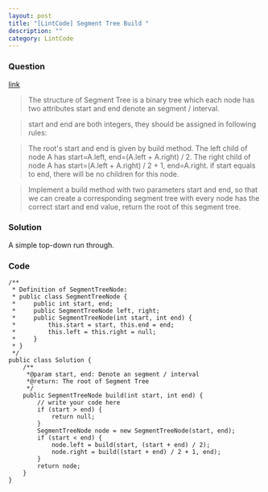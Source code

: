 ```yaml
---
layout: post
title: "[LintCode] Segment Tree Build "
description: ""
category: LintCode
---
```


### Question

[link](http://www.lintcode.com/en/problem/segment-tree-build/)

> The structure of Segment Tree is a binary tree which each node has two attributes start and end denote an segment / interval.

> start and end are both integers, they should be assigned in following rules:

> The root's start and end is given by build method.
> The left child of node A has start=A.left, end=(A.left + A.right) / 2.
> The right child of node A has start=(A.left + A.right) / 2 + 1, end=A.right.
> if start equals to end, there will be no children for this node.

> Implement a build method with two parameters start and end, so that we can create a corresponding segment tree with every node has the correct start and end value, return the root of this segment tree.

### Solution

A simple top-down run through.

### Code

    /**
     * Definition of SegmentTreeNode:
     * public class SegmentTreeNode {
     *     public int start, end;
     *     public SegmentTreeNode left, right;
     *     public SegmentTreeNode(int start, int end) {
     *         this.start = start, this.end = end;
     *         this.left = this.right = null;
     *     }
     * }
     */
    public class Solution {
        /**
         *@param start, end: Denote an segment / interval
         *@return: The root of Segment Tree
         */
        public SegmentTreeNode build(int start, int end) {
            // write your code here
            if (start > end) {
                return null;
            }
            SegmentTreeNode node = new SegmentTreeNode(start, end);
            if (start < end) {
                node.left = build(start, (start + end) / 2);
                node.right = build((start + end) / 2 + 1, end);
            }
            return node;
        }
    }
